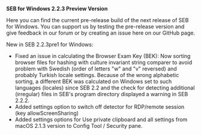 **SEB for Windows 2.2.3 Preview Version**

Here you can find the current pre-release build of the next release of SEB for Windows. You can support us by testing the pre-release version and give feedback in our forum or by creating an issue here on our GitHub page.

New in SEB 2.2.3pre1 for Windows:

- Fixed an issue in calculating the Browser Exam Key (BEK): Now sorting browser files for hashing with culture invariant string comparer to avoid problem with Swedish (order of letters "w" and "v" reversed) and probably Turkish locale settings. Because of the wrong alphabetic sorting, a different BEK was calculated on Windows set to such languages (locales) since SEB 2.2 and the check for detecting additional (irregular) files in SEB's program directory displayed a warning in SEB 2.2.2.
- Added settings option to switch off detector for RDP/remote session (key allowScreenSharing)
- Added settings options for Use private clipboard and all settings from macOS 2.1.3 version to Config Tool / Security pane.